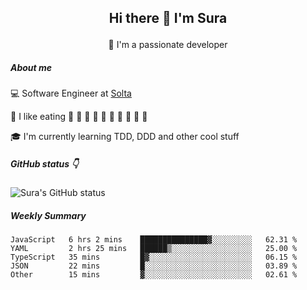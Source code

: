 ## <p align="center"> Hi there 👋 I'm Sura </p>

<p align="center">  🌱 I'm a passionate developer </p>

##### About me

:computer: Software Engineer at [Solta](https://www.soltalabs.com/)

:sparkling_heart: I like eating :sushi: :rice_ball: :curry: :spaghetti: :hamburger: :custard: :watermelon: :cherries: :peach: :melon:

:mortar_board: I'm currently learning TDD, DDD and other cool stuff

##### GitHub status :point_down:
![Sura's GitHub status](https://github-readme-stats.vercel.app/api?username=gutongww&show_icons=true)

##### Weekly Summary



<!--START_SECTION:waka-->

```text
JavaScript   6 hrs 2 mins    ███████████████▓░░░░░░░░░   62.31 %
YAML         2 hrs 25 mins   ██████▒░░░░░░░░░░░░░░░░░░   25.00 %
TypeScript   35 mins         █▓░░░░░░░░░░░░░░░░░░░░░░░   06.15 %
JSON         22 mins         █░░░░░░░░░░░░░░░░░░░░░░░░   03.89 %
Other        15 mins         ▓░░░░░░░░░░░░░░░░░░░░░░░░   02.61 %
```

<!--END_SECTION:waka-->



<!--
**gutongww/gutongww** is a ✨ _special_ ✨ repository because its `README.md` (this file) appears on your GitHub profile.

Here are some ideas to get you started:

- 🔭 I’m currently working on ...
- 🌱 I’m currently learning ...
- 👯 I’m looking to collaborate on ...
- 🤔 I’m looking for help with ...
- 💬 Ask me about ...
- 📫 How to reach me: ...
- 😄 Pronouns: ...
- ⚡ Fun fact: ...
-->
